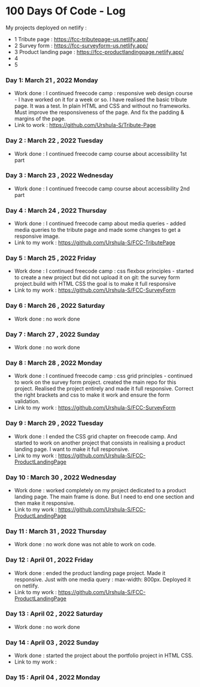 # 100 Days Of Code - Log

My projects deployed on netlify : 
- 1 Tribute page : https://fcc-tributepage-us.netlify.app/
- 2 Survey form : https://fcc-surveyform-us.netlify.app/
- 3 Product landing page : https://fcc-productlandingpage.netlify.app/
- 4 
- 5 


### Day 1: March 21 , 2022 Monday
- Work done : I continued freecode camp : responsive web design course - I have worked on it for a week or so.  I have realised the basic tribute page. It was a test. In plain HTML and CSS and without no frameworks. Must improve the responsiveness of the page. And fix the padding & margins of the page. 
- Link to work : https://github.com/Urshula-S/Tribute-Page 

### Day 2 : March 22 , 2022 Tuesday
- Work done : I continued freecode camp course about accessibility 1st part

### Day 3 : March 23 , 2022 Wednesday 
- Work done : I continued freecode camp course about accessibility 2nd part

### Day 4 : March 24 , 2022 Thursday
- Work done : I continued freecode camp about media queries - added media queries to the tribute page and made some changes to get a responsive image. 
- Link to my work : https://github.com/Urshula-S/FCC-TributePage

### Day 5 : March 25 , 2022 Friday
- Work done : I continued freecode camp : css flexbox principles - started to create a new project but did not upload it on git: the survey form project.build with HTML CSS the goal is to make it full responsive
- Link to my work : https://github.com/Urshula-S/FCC-SurveyForm

### Day 6 : March 26 , 2022 Saturday
- Work done : no work done
 
### Day 7 : March 27 , 2022 Sunday
- Work done : no work done

### Day 8 : March 28 , 2022 Monday
- Work done : I continued freecode camp : css grid principles - continued to work on the survey form project. created the main repo for this project. Realised the project entirely and made it full responsive. Correct the right brackets and css to make it work and ensure the form validation. 
- Link to my work : https://github.com/Urshula-S/FCC-SurveyForm

### Day 9 : March 29 , 2022 Tuesday
- Work done : I ended the CSS grid chapter on freecode camp. And started to work on another project that consists in realising a product landing page. I want to make it full responsive. 
- Link to my work : https://github.com/Urshula-S/FCC-ProductLandingPage

### Day 10 : March 30 , 2022 Wednesday
- Work done : worked completely on my project dedicated to a product landing page. The main frame is done. But I need to end one section and then make it responsive.
- Link to my work : https://github.com/Urshula-S/FCC-ProductLandingPage

### Day 11 : March 31 , 2022 Thursday
- Work done : no work done was not able to work on code. 

### Day 12 : April 01 , 2022 Friday
- Work done : ended the product landing page project. Made it responsive. Just with one media query : max-width: 800px. Deployed it on netlify. 
- Link to my work : https://github.com/Urshula-S/FCC-ProductLandingPage

### Day 13 : April 02 , 2022 Saturday
- Work done : no work done

### Day 14 : April 03 , 2022 Sunday
- Work done : started the project about the portfolio project in HTML CSS. 
- Link to my work : 
### Day 15 : April 04 , 2022 Monday

